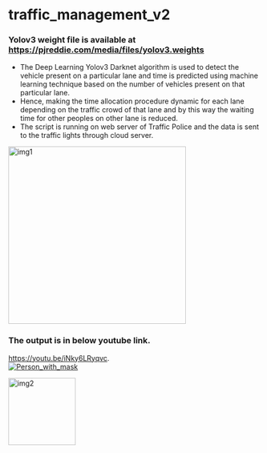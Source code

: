 # traffic_management_v2
### Yolov3 weight file is available at  https://pjreddie.com/media/files/yolov3.weights

* The Deep Learning Yolov3 Darknet algorithm is used to detect the vehicle present on a particular lane and time is predicted using machine learning technique based on the number of vehicles present on that particular lane.    
* Hence, making the time allocation procedure dynamic for each lane depending on the traffic crowd of that lane and by this way the waiting time for other peoples on other lane is reduced.   
* The script is running on web server of Traffic Police and the data is sent to the traffic lights through cloud server.    

<img width="354" alt="img1" src="https://user-images.githubusercontent.com/41751718/65477459-0320e100-dea4-11e9-9318-f620bfcc2b22.png">

### The output is in below youtube link.    
https://youtu.be/iNky6LRyqvc.   
[![Person_with_mask](https://i.ytimg.com/vi/iNky6LRyqvc/hqdefault.jpg?sqp=-oaymwEjCNACELwBSFryq4qpAxUIARUAAAAAGAElAADIQj0AgKJDeAE=&rs=AOn4CLAX-vBVsajGC9S40SIe6FtLnJiBaA)](https://youtu.be/iNky6LRyqvc)

<img width="134" alt="img2" src="https://user-images.githubusercontent.com/41751718/65477338-b2a98380-dea3-11e9-8843-c850512b23e8.png">
